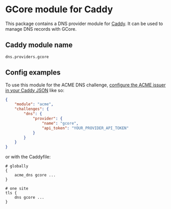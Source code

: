 # GCore module for Caddy

This package contains a DNS provider module for [Caddy](https://github.com/caddyserver/caddy). It can be used to manage DNS records with GCore.

## Caddy module name

```text
dns.providers.gcore
```

## Config examples

To use this module for the ACME DNS challenge, [configure the ACME issuer in your Caddy JSON](https://caddyserver.com/docs/json/apps/tls/automation/policies/issuer/acme/) like so:

```json
{
    "module": "acme",
    "challenges": {
        "dns": {
            "provider": {
                "name": "gcore",
                "api_token": "YOUR_PROVIDER_API_TOKEN"
            }
        }
    }
}
```

or with the Caddyfile:

```text
# globally
{
    acme_dns gcore ...
}
```

```text
# one site
tls {
    dns gcore ...
}
```
